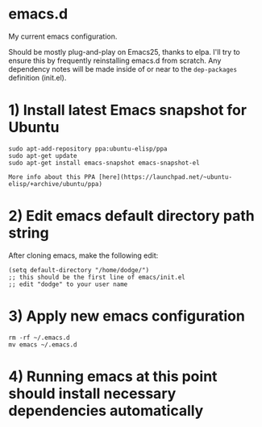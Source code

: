 # emacs.d
My current emacs configuration.

Should be mostly plug-and-play on Emacs25, thanks to elpa. I'll try to ensure this by frequently 
reinstalling emacs.d from scratch. Any dependency notes will be made inside of or near to the 
`dep-packages` definition (init.el). 

# 1) Install latest Emacs snapshot for Ubuntu

    sudo apt-add-repository ppa:ubuntu-elisp/ppa
    sudo apt-get update
    sudo apt-get install emacs-snapshot emacs-snapshot-el
    
    More info about this PPA [here](https://launchpad.net/~ubuntu-elisp/+archive/ubuntu/ppa)

# 2) Edit emacs default directory path string
After cloning emacs, make the following edit:

    (setq default-directory "/home/dodge/")
    ;; this should be the first line of emacs/init.el
    ;; edit "dodge" to your user name
    
# 3) Apply new emacs configuration
    rm -rf ~/.emacs.d
    mv emacs ~/.emacs.d
    
# 4) Running emacs at this point should install necessary dependencies automatically
